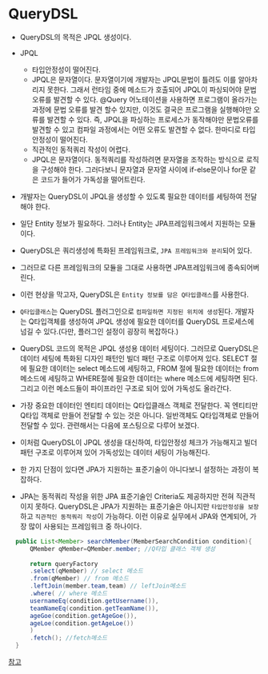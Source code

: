 # QueryDSL

- QueryDSL의 목적은 JPQL 생성이다.
- JPQL
  - 타입안정성이 떨어진다.
  - JPQL은 문자열이다. 문자열이기에 개발자는 JPQL문법이 틀려도 이를 알아차리지 못한다. 그래서 런타임 중에 메소드가 호출되어 JPQL이 파싱되어야 문법오류를 발견할 수 있다. @Query
  어노테이션을 사용하면 프로그램이 올라가는 과정에 문법 오류를 발견 할수 있지만, 이것도 결국은 프로그램을 실행해야만 오류를 발견할 수 있다. 즉, JPQL을 파싱하는 프로세스가 동작해야만
  문법오류를 발견할 수 있고 컴파일 과정에서는 어떤 오류도 발견할 수 없다. 한마디로 타입안정성이 떨어진다.
  - 직관적인 동적쿼리 작성이 어렵다.
  - JPQL은 문자열이다. 동적쿼리를 작성하려면 문자열을 조작하는 방식으로 로직을 구성해야 한다. 그러다보니 문자열과 문자열 사이에 if-else문이나 for문 같은 코드가 들어가 가독성을
  떨어트린다.
  
- 개발자는 QueryDSL이 JPQL을 생성할 수 있도록 필요한 데이터를 세팅하여 전달해야 한다.
- 일단 Entity 정보가 필요하다. 그러나 Entity는 JPA프레임워크에서 지원하는 모듈이다.
- QueryDSL은 쿼리생성에 특화된 프레임워크로, `JPA 프레임워크와 분리`되어 있다.
- 그러므로 다른 프레임워크의 모듈을 그대로 사용하면 JPA프레임워크에 종속되어버린다.
- 이런 현상을 막고자, QueryDSL은 `Entity 정보를 담은 Q타입클래스`를 사용한다.
- `Q타입클래스`는 QueryDSL 플러그인으로 `컴파일하면 지정된 위치에 생성`된다. 개발자는 Q타입객체를 생성하여 JPQL 생성에 필요한 데이터를 QueryDSL 프로세스에 넘길 수 있다.(다만, 플러그인
  설정이 굉장히 복잡하다.)
- QueryDSL 코드의 목적은 JPQL 생성용 데이터 세팅이다. 그러므로 QueryDSL은 데이터 세팅에 특화된 디자인 패턴인 빌더 패턴 구조로 이루어져 있다. SELECT 절에 필요한 데이터는 select
  메소드에 세팅하고, FROM 절에 필요한 데이터는 from 메소드에 세팅하고 WHERE절에 필요한 데이터는 where 메소드에 세팅하면 된다. 그리고 이런 메소드들이 파이프라인 구조로 되어 있어 가독성도
  올라간다.
- 가장 중요한 데이터인 엔티티 데이터는 Q타입클래스 객체로 전달한다. 꼭 엔티티만 Q타입 객체로 만들어 전달할 수 있는 것은 아니다. 일반객체도 Q타입객체로 만들어 전달할 수 있다. 관련해서는 다음에 포스팅으로
  다루어 보겠다.
- 이처럼 QueryDSL이 JPQL 생성을 대신하여, 타입안정성 체크가 가능해지고 빌더 패턴 구조로 이루어져 있어 가독성있는 데이터 세팅이 가능해진다.
- 한 가지 단점이 있다면 JPA가 지원하는 표준기술이 아니다보니 설정하는 과정이 복잡하다.
- JPA는 동적쿼리 작성을 위한 JPA 표준기술인 Criteria도 제공하지만 전혀 직관적이지 못하다. QueryDSL은 JPA가 지원하는 표준기술은 아니지만 `타입안정성을 보장`하고 `직관적인 동적쿼리 작성`이
  가능하다. 이런 이유로 실무에서 JPA와 연계되어, 가장 많이 사용되는 프레임워크 중 하나이다.

```java
  public List<Member> searchMember(MemberSearchCondition condition){
      QMember qMember=QMember.member; //Q타입 클래스 객체 생성
      
      return queryFactory
      .select(qMember) // select 메소드
      .from(qMember) // from 메소드
      .leftJoin(member.team,team) // leftJoin메소드
      .where( // where 메소드
      usernameEq(condition.getUsername()),
      teamNameEq(condition.getTeamName()),
      ageGoe(condition.getAgeGoe()),
      ageLoe(condition.getAgeLoe())
      )
      .fetch(); //fetch메소드
  }
```
[참고](https://lordofkangs.tistory.com/456)
